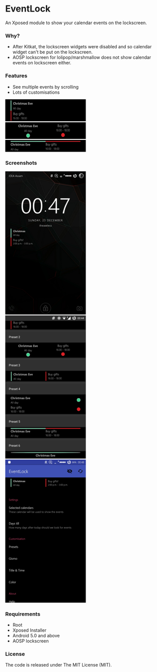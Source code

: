 # EventLock

An Xposed module to show your calendar events on the lockscreen.

### Why?

* After Kitkat, the lockscreen widgets were disabled and so calendar widget can't be put on the lockscreen.
* AOSP lockscreen for lolipop/marshmallow does not show calendar events on lockscreen either.

### Features

* See multiple events by scrolling
* Lots of customisations

<img src="/images/multiple_preset1.jpg" width="256" height="70"/>
<img src="/images/multiple_preset2.jpg" width="256" height="53"/>
<img src="/images/multiple_preset5.jpg" width="256" height="38"/>

### Screenshots

<img src="/images/lockscreen.jpg" width="256" height="455"/>
<img src="/images/presets.jpg" width="256" height="455"/>
<img src="/images/mainscreen.jpg" width="256" height="455"/>

### Requirements

* Root
* Xposed Installer
* Android 5.0 and above
* AOSP lockscreen

### License

The code is released under The MIT License (MIT).
